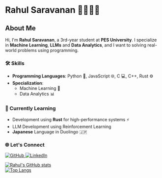 # Rahul Saravanan 👋🚀💡🎨

## About Me  
Hi, I'm **Rahul Saravanan**, a 3rd-year student at **PES University**. I specialize in **Machine Learning**, **LLMs** and **Data Analytics**, and I want to solving real-world problems using programming.

### 🛠️ Skills  
- **Programming Languages**: Python 🐍, JavaScript 🌐, C 💻, C++, Rust ⚙️  
- **Specialization**:  
  - Machine Learning 🤖  
  - Data Analytics 📊  

### 📘 Currently Learning  
- Development using **Rust** for high-performance systems ⚡
- LLM Development using Reinforcement Learning
- **Japanese** Language in Duolingo 🇯🇵  


### 🌐 Let's Connect  
<div>
  <a href="https://github.com/BlastBringer">
    <img src="https://img.shields.io/badge/GitHub-181717?style=for-the-badge&logo=github&logoColor=white" alt="GitHub">
  </a>
  <a href="https://www.linkedin.com/in/rahul-saravanan-391821257">
    <img src="https://img.shields.io/badge/LinkedIn-0A66C2?style=for-the-badge&logo=linkedin&logoColor=white" alt="LinkedIn">
  </a>
</div>


[![Rahul's GitHub stats](https://github-readme-stats.vercel.app/api?username=BlastBringer)](https://github.com/anuraghazra/github-readme-stats)  
[![Top Langs](https://github-readme-stats.vercel.app/api/top-langs/?username=BlastBringer)](https://github.com/anuraghazra/github-readme-stats)

<!--
**BlastBringer/Blastbringer** is a ✨ _special_ ✨ repository because its `README.md` (this file) appears on your GitHub profile.

Here are some ideas to get you started:

- 🔭 I’m currently working on ...
- 🌱 I’m currently learning ...
- 👯 I’m looking to collaborate on ...
- 🤔 I’m looking for help with ...
- 💬 Ask me about ...
- 📫 How to reach me: ...
- 😄 Pronouns: ...
- ⚡ Fun fact: ...
-->
